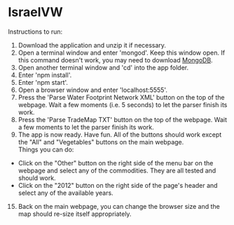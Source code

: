 IsraelVW
========
Instructions to run:  
1. Download the application and unzip it if necessary.  
2. Open a terminal window and enter 'mongod'.  Keep this window open. If this command doesn't work, you may need to download [MongoDB](https://www.mongodb.org/downloads).  
3. Open another terminal window and 'cd' into the app folder.  
4. Enter 'npm install'.  
5. Enter 'npm start'.  
6. Open a browser window and enter 'localhost:5555'.  
7. Press the 'Parse Water Footprint Network XML' button on the top of the webpage.  Wait a few moments (i.e. 5 seconds) to let the parser finish its work.  
8. Press the 'Parse TradeMap TXT' button on the top of the webpage.  Wait a few moments to let the parser finish its work.  
9. The app is now ready. Have fun. All of the buttons should work except the "All" and "Vegetables" buttons on the main webpage.  
Things you can do:  
* Click on the "Other" button on the right side of the menu bar on the webpage and select any of the commodities.  They are all tested and should work.  
* Click on the "2012" button on the right side of the page's header and select any of the available years.  
15. Back on the main webpage, you can change the browser size and the map should re-size itself appropriately.  
